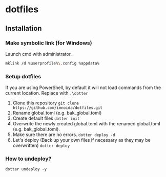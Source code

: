 # dotfiles

## Installation

### Make symbolic link (for Windows)

Launch cmd with administrator.

```bash
mklink /d %userprofile%\.config %appdata%
```

### Setup dotfiles

If you are using PowerShell, by default it will not load commands from the current location.
Replace with `.\dotter`

1. Clone this repository
`git clone https://github.com/imnoida/dotfiles.git`
1. Rename global.toml (e.g. bak_global.toml)
1. Create default files
`dotter init`
1. Overwrite the newly created global.toml with the renamed global.toml (e.g. bak_global.toml).
1. Make sure there are no errors.
`dotter deploy -d`
1. Let's deploy (Back up your own files if necessary as they may be overwritten)
`dotter deploy`

### How to undeploy?

`dotter undeploy -y`
